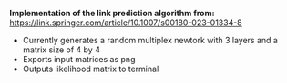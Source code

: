 **Implementation of the link prediction algorithm from:** https://link.springer.com/article/10.1007/s00180-023-01334-8

- Currently generates a random multiplex newtork with 3 layers and a matrix size of 4 by 4
- Exports input matrices as png
- Outputs likelihood matrix to terminal
